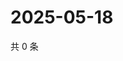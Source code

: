 # 2025-05-18

共 0 条

<!-- BEGIN ZHIHUQUESTIONS -->
<!-- 最后更新时间 Sun May 18 2025 01:09:15 GMT+0800 (China Standard Time) -->

<!-- END ZHIHUQUESTIONS -->
